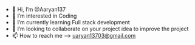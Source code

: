 - 👋 Hi, I’m @Aaryan137
- 👀 I’m interested in Coding
- 🌱 I’m currently learning Full stack development
- 💞️ I’m looking to collaborate on your project idea to improve the project 
- 📫 How to reach me --> uaryan13703@gmail.com

<!---
Aaryan137/Aaryan137 is a ✨ special ✨ repository because its `README.md` (this file) appears on your GitHub profile.
You can click the Preview link to take a look at your changes.
--->
